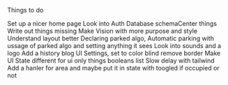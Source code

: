 Things to do

Set up a nicer home page
Look into Auth
Database schemaCenter things
Write out things missing 
Make Vision with more purpose and style
Understand layout better
Declaring parked algo,
Automatic parking with ussage of parked algo and setting anything it sees
Look into sounds and a logo
Add a history blog
UI Settings, set to color blind
remove border
Make UI State different for ui only things booleans list
Slow delay with tailwind
Add a hanler for area and maybe put it in state with toogled if occupied or not